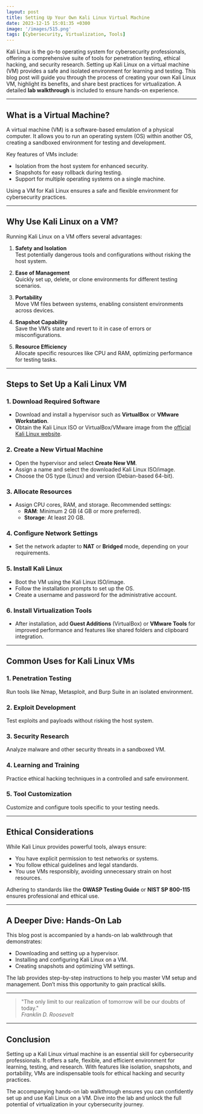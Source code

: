 ```yaml
---
layout: post
title: Setting Up Your Own Kali Linux Virtual Machine
date: 2023-12-15 15:01:35 +0300
image: '/images/515.png'
tags: [Cybersecurity, Virtualization, Tools]
---
```


Kali Linux is the go-to operating system for cybersecurity professionals, offering a comprehensive suite of tools for penetration testing, ethical hacking, and security research. Setting up Kali Linux on a virtual machine (VM) provides a safe and isolated environment for learning and testing. This blog post will guide you through the process of creating your own Kali Linux VM, highlight its benefits, and share best practices for virtualization. A detailed **lab walkthrough** is included to ensure hands-on experience.

---

## What is a Virtual Machine?

A virtual machine (VM) is a software-based emulation of a physical computer. It allows you to run an operating system (OS) within another OS, creating a sandboxed environment for testing and development.

Key features of VMs include:
- Isolation from the host system for enhanced security.  
- Snapshots for easy rollback during testing.  
- Support for multiple operating systems on a single machine.  

Using a VM for Kali Linux ensures a safe and flexible environment for cybersecurity practices.

---

## Why Use Kali Linux on a VM?

Running Kali Linux on a VM offers several advantages:

1. **Safety and Isolation**  
   Test potentially dangerous tools and configurations without risking the host system.

2. **Ease of Management**  
   Quickly set up, delete, or clone environments for different testing scenarios.

3. **Portability**  
   Move VM files between systems, enabling consistent environments across devices.

4. **Snapshot Capability**  
   Save the VM’s state and revert to it in case of errors or misconfigurations.

5. **Resource Efficiency**  
   Allocate specific resources like CPU and RAM, optimizing performance for testing tasks.

---

## Steps to Set Up a Kali Linux VM

### 1. **Download Required Software**

- Download and install a hypervisor such as **VirtualBox** or **VMware Workstation**.
- Obtain the Kali Linux ISO or VirtualBox/VMware image from the [official Kali Linux website](https://www.kali.org/downloads/).

### 2. **Create a New Virtual Machine**

- Open the hypervisor and select **Create New VM**.
- Assign a name and select the downloaded Kali Linux ISO/image.
- Choose the OS type (Linux) and version (Debian-based 64-bit).

### 3. **Allocate Resources**

- Assign CPU cores, RAM, and storage. Recommended settings:
  - **RAM**: Minimum 2 GB (4 GB or more preferred).
  - **Storage**: At least 20 GB.

### 4. **Configure Network Settings**

- Set the network adapter to **NAT** or **Bridged** mode, depending on your requirements.

### 5. **Install Kali Linux**

- Boot the VM using the Kali Linux ISO/image.
- Follow the installation prompts to set up the OS.
- Create a username and password for the administrative account.

### 6. **Install Virtualization Tools**

- After installation, add **Guest Additions** (VirtualBox) or **VMware Tools** for improved performance and features like shared folders and clipboard integration.

---

## Common Uses for Kali Linux VMs

### 1. **Penetration Testing**
Run tools like Nmap, Metasploit, and Burp Suite in an isolated environment.

### 2. **Exploit Development**
Test exploits and payloads without risking the host system.

### 3. **Security Research**
Analyze malware and other security threats in a sandboxed VM.

### 4. **Learning and Training**
Practice ethical hacking techniques in a controlled and safe environment.

### 5. **Tool Customization**
Customize and configure tools specific to your testing needs.

---

## Ethical Considerations

While Kali Linux provides powerful tools, always ensure:
- You have explicit permission to test networks or systems.
- You follow ethical guidelines and legal standards.
- You use VMs responsibly, avoiding unnecessary strain on host resources.

Adhering to standards like the **OWASP Testing Guide** or **NIST SP 800-115** ensures professional and ethical use.

---

## A Deeper Dive: Hands-On Lab

This blog post is accompanied by a hands-on lab walkthrough that demonstrates:
- Downloading and setting up a hypervisor.
- Installing and configuring Kali Linux on a VM.
- Creating snapshots and optimizing VM settings.

The lab provides step-by-step instructions to help you master VM setup and management. Don’t miss this opportunity to gain practical skills.

---

> "The only limit to our realization of tomorrow will be our doubts of today."  
> <cite>Franklin D. Roosevelt</cite>

---

## Conclusion

Setting up a Kali Linux virtual machine is an essential skill for cybersecurity professionals. It offers a safe, flexible, and efficient environment for learning, testing, and research. With features like isolation, snapshots, and portability, VMs are indispensable tools for ethical hacking and security practices.

The accompanying hands-on lab walkthrough ensures you can confidently set up and use Kali Linux on a VM. Dive into the lab and unlock the full potential of virtualization in your cybersecurity journey.
